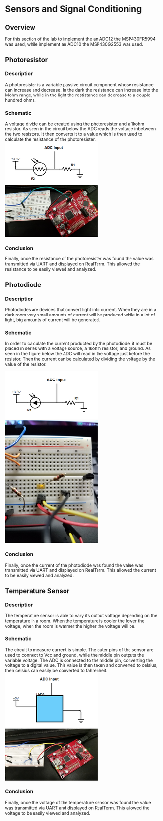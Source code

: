 # Sensors and Signal Conditioning

## Overview
For this section of the lab to implement the an ADC12 the MSP430FR5994 was used, while implement an ADC10 the MSP430G2553 was used. 
<!--- ====================================================== -->
## Photoresistor

### Description
A photoresister is a variable passive circuit component whose resistance can increase and decrease. In the dark the resistance can increase into the Mohm range, while in the light the restistance can decrease to a couple hundred ohms.

### Schematic
A voltage divide can be created using the photoresister and a 1kohm resistor. As seen in the circuit below the ADC reads the voltage inbetween the two resistors. It then converts it to a value which is then used to calculate the resistance of the photoresister.
<img src="https://github.com/RU09342/lab-5-sensing-the-world-around-you-nick-2-1/blob/master/Sensors%20and%20Signal%20Conditioning/Assets/PhotoResistor.PNG" width="300"/>
<img src="https://github.com/RU09342/lab-5-sensing-the-world-around-you-nick-2-1/blob/master/Sensors%20and%20Signal%20Conditioning/Assets/FR5994_PhotoDiode.jpg" width="300"/>

### Conclusion
Finally, once the resistance of the photoresister was found the value was transmitted via UART and displayed on RealTerm. This allowed the resistance to be easily viewed and analyzed.

<!--- ====================================================== -->


## Photodiode

### Description
Photodiodes are devices that convert light into current. When they are in a dark room very small amounts of current will be produced while in a lot of light, big amounts of current will be generated.

### Schematic
In order to calculate the current producted by the photodiode, it must be placed in series with a voltage source, a 1kohm resistor, and ground. As seen in the figure below the ADC will read in the voltage just before the resistor. Then the current can be calculated by dividing the voltage by the value of the resistor. 

<img src="https://github.com/RU09342/lab-5-sensing-the-world-around-you-nick-2-1/blob/master/Sensors%20and%20Signal%20Conditioning/Assets/Photodiode.PNG" width="300"/>

<img src="https://github.com/RU09342/lab-5-sensing-the-world-around-you-nick-2-1/blob/master/Sensors%20and%20Signal%20Conditioning/Assets/PhotoDiode.jpg" width="300"/>


### Conclusion
Finally, once the current of the photodiode was found the value was transmitted via UART and displayed on RealTerm. This allowed the current to be easily viewed and analyzed.
<!--- ====================================================== -->

## Temperature Sensor

### Description
The temperature sensor is able to vary its output voltage depending on the temperature in a room. When the temperature is cooler the lower the voltage, when the room is warmer the higher the voltage will be. 
### Schematic
The circuit to measure current is simple. The outer pins of the sensor are used to connect to Vcc and ground, while the middle pin outputs the variable voltage. The ADC is connected to the middle pin, converting the voltage to a digital value. This value is then taken and converted to celsius, then celsius can easily be converted to fahrenheit. 
<img src="https://github.com/RU09342/lab-5-sensing-the-world-around-you-nick-2-1/blob/master/Sensors%20and%20Signal%20Conditioning/Assets/TempSensor.PNG" width="300"/>
<img src="https://github.com/RU09342/lab-5-sensing-the-world-around-you-nick-2-1/blob/master/Sensors%20and%20Signal%20Conditioning/Assets/FR5994_TempSensor.jpg" width="300"/>


### Conclusion
Finally, once the voltage of the temperature sensor was found the value was transmitted via UART and displayed on RealTerm. This allowed the voltage to be easily viewed and analyzed.
